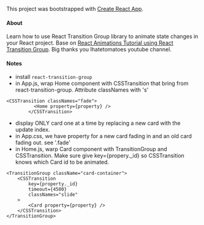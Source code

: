 This project was bootstrapped with [Create React App](https://github.com/facebookincubator/create-react-app).

#### About
Learn how to use React Transition Group library to animate state changes in your React project. Base on [React Animations Tutorial using React Transition Group](https://www.youtube.com/watch?v=BZRyIOrWfHU&t=0s). Big thanks you Ihatetomatoes youtube channel. 

#### Notes
- install ``` react-transition-group ```
- in App.js, wrap Home component with CSSTransition that bring from react-transition-group. Attribute classNames with 's'
``` 
<CSSTransition classNames="fade">
          <Home property={property} />
        </CSSTransition>
 ```
- display ONLY card one at a time by replacing a new card with the update index. 
- in App.css, we have property for a new card fading in and an old card fading out. see '.fade'
- in Home.js, warp Card component with TransitionGroup and CSSTransition. Make sure give key={propery._id} so CSSTransition knows which Card id to be animated.
```
<TransitionGroup className="card-container">
    <CSSTransition
        key={property._id}
        timeout={4500}
        classNames="slide"
    >
        <Card property={property} />
    </CSSTransition>
</TransitionGroup>
```